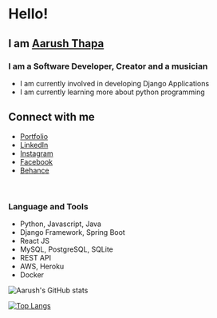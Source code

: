 # Hello!

## I am [Aarush Thapa](website)

### I am a Software Developer, Creator and a musician

- I am currently involved in developing Django Applications
- I am currently learning more about python programming

## Connect with me
* [Portfolio](website)
* [LinkedIn](linkedin)
* [Instagram](instagram)
* [Facebook](facebook)
* [Behance](behance)

<br>

### Language and Tools
* Python, Javascript, Java
* Django Framework, Spring Boot
* React JS
* MySQL, PostgreSQL, SQLite
* REST API 
* AWS, Heroku
* Docker 

![Aarush's GitHub stats](https://github-readme-stats.vercel.app/api?username=AarushThapa&show_icons=true&theme=radical)

[![Top Langs](https://github-readme-stats.vercel.app/api/top-langs/?username=AarushThapa&layout=compact)](https://github.com/AarushThapa/github-readme-stats)

[website]: https://aarushthapa.com.np/
[linkedin]: https://www.linkedin.com/in/aarush-thapa/
[instagram]: https://www.instagram.com/aarush_thapa_/
[facebook]: https://www.facebook.com/aarush.thapa
[behance]: https://www.behance.net/aarushthapa
